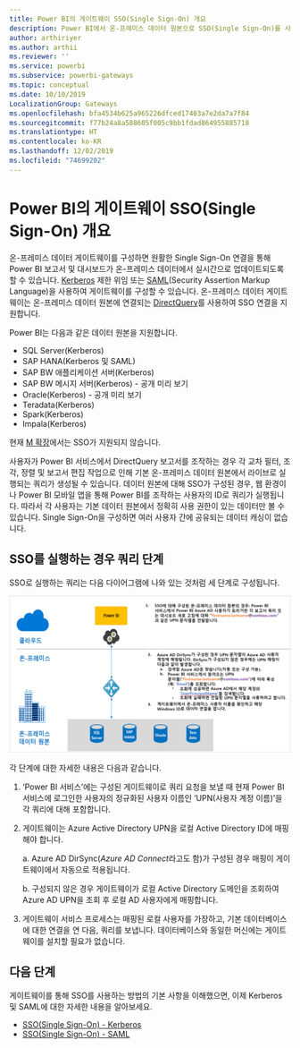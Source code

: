 ```yaml
---
title: Power BI의 게이트웨이 SSO(Single Sign-On) 개요
description: Power BI에서 온-프레미스 데이터 원본으로 SSO(Single Sign-On)를 사용하도록 게이트웨이 구성
author: arthiriyer
ms.author: arthii
ms.reviewer: ''
ms.service: powerbi
ms.subservice: powerbi-gateways
ms.topic: conceptual
ms.date: 10/10/2019
LocalizationGroup: Gateways
ms.openlocfilehash: bfa4534b625a965226dfced17403a7e2da7a7f84
ms.sourcegitcommit: f77b24a8a588605f005c9bb1fdad864955885718
ms.translationtype: HT
ms.contentlocale: ko-KR
ms.lasthandoff: 12/02/2019
ms.locfileid: "74699202"
---
```

# <a name="overview-of-single-sign-on-sso-for-gateways-in-power-bi"></a>Power BI의 게이트웨이 SSO(Single Sign-On) 개요

온-프레미스 데이터 게이트웨이를 구성하면 원활한 Single Sign-On 연결을 통해 Power BI 보고서 및 대시보드가 온-프레미스 데이터에서 실시간으로 업데이트되도록 할 수 있습니다. [Kerberos](service-gateway-sso-kerberos.md) 제한 위임 또는 [SAML](service-gateway-sso-saml.md)(Security Assertion Markup Language)을 사용하여 게이트웨이를 구성할 수 있습니다. 온-프레미스 데이터 게이트웨이는 온-프레미스 데이터 원본에 연결되는 [DirectQuery](desktop-directquery-about.md)를 사용하여 SSO 연결을 지원합니다.

Power BI는 다음과 같은 데이터 원본을 지원합니다.

* SQL Server(Kerberos)
* SAP HANA(Kerberos 및 SAML)
* SAP BW 애플리케이션 서버(Kerberos)
* SAP BW 메시지 서버(Kerberos) - 공개 미리 보기
* Oracle(Kerberos) - 공개 미리 보기
* Teradata(Kerberos)
* Spark(Kerberos)
* Impala(Kerberos)

현재 [M 확장](https://github.com/microsoft/DataConnectors/blob/master/docs/m-extensions.md)에서는 SSO가 지원되지 않습니다.

사용자가 Power BI 서비스에서 DirectQuery 보고서를 조작하는 경우 각 교차 필터, 조각, 정렬 및 보고서 편집 작업으로 인해 기본 온-프레미스 데이터 원본에서 라이브로 실행되는 쿼리가 생성될 수 있습니다. 데이터 원본에 대해 SSO가 구성된 경우, 웹 환경이나 Power BI 모바일 앱을 통해 Power BI를 조작하는 사용자의 ID로 쿼리가 실행됩니다. 따라서 각 사용자는 기본 데이터 원본에서 정확히 사용 권한이 있는 데이터만 볼 수 있습니다. Single Sign-On을 구성하면 여러 사용자 간에 공유되는 데이터 캐싱이 없습니다.

## <a name="query-steps-when-running-sso"></a>SSO를 실행하는 경우 쿼리 단계

SSO로 실행하는 쿼리는 다음 다이어그램에 나와 있는 것처럼 세 단계로 구성됩니다.

![SSO 쿼리 단계](media/service-gateway-sso-overview/sso-query-steps.png)

각 단계에 대한 자세한 내용은 다음과 같습니다.

1. ‘Power BI 서비스’에는 구성된 게이트웨이로 쿼리 요청을 보낼 때 현재 Power BI 서비스에 로그인한 사용자의 정규화된 사용자 이름인 ‘UPN(사용자 계정 이름)’을 각 쿼리에 대해 포함합니다. 

2. 게이트웨이는 Azure Active Directory UPN을 로컬 Active Directory ID에 매핑해야 합니다.

   a. Azure AD DirSync(*Azure AD Connect*라고도 함)가 구성된 경우 매핑이 게이트웨이에서 자동으로 적용됩니다.

   b.  구성되지 않은 경우 게이트웨이가 로컬 Active Directory 도메인을 조회하여 Azure AD UPN을 조회 후 로컬 AD 사용자에게 매핑합니다.

3. 게이트웨이 서비스 프로세스는 매핑된 로컬 사용자를 가장하고, 기본 데이터베이스에 대한 연결을 연 다음, 쿼리를 보냅니다. 데이터베이스와 동일한 머신에는 게이트웨이를 설치할 필요가 없습니다.

## <a name="next-steps"></a>다음 단계

게이트웨이를 통해 SSO를 사용하는 방법의 기본 사항을 이해했으면, 이제 Kerberos 및 SAML에 대한 자세한 내용을 알아보세요.

* [SSO(Single Sign-On) - Kerberos](service-gateway-sso-kerberos.md)
* [SSO(Single Sign-On) - SAML](service-gateway-sso-saml.md)
